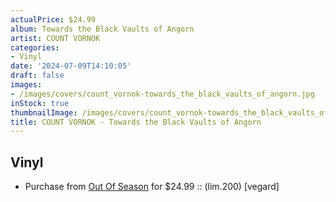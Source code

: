 ```yaml
---
actualPrice: $24.99
album: Towards the Black Vaults of Angorn
artist: COUNT VORNOK
categories:
- Vinyl
date: '2024-07-09T14:10:05'
draft: false
images:
- /images/covers/count_vornok-towards_the_black_vaults_of_angorn.jpg
inStock: true
thumbnailImage: /images/covers/count_vornok-towards_the_black_vaults_of_angorn-thumb.jpg
title: COUNT VORNOK - Towards the Black Vaults of Angorn
---
```


## Vinyl
* Purchase from [Out Of Season](https://www.outofseasonlabel.com/products/count-vornok-towards-the-black-vaults-vinyl-lp) for $24.99 :: (lim.200) [vegard]
